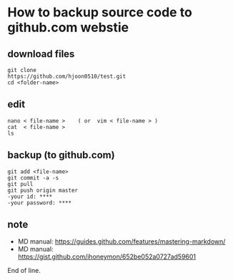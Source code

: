 
# How to backup source code to github.com webstie

## download files
```
git clone
https://github.com/hjoon0510/test.git
cd <folder-name>
```
## edit 
```
nano < file-name >    ( or  vim < file-name > )
cat  < file-name >  
ls   
```


## backup (to github.com)
```
git add <file-name>
git commit -a -s
git pull
git push origin master
-your id: ****
-your password: ****
```
## note
- MD manual: https://guides.github.com/features/mastering-markdown/
- MD manual: https://gist.github.com/ihoneymon/652be052a0727ad59601


End of line. 

